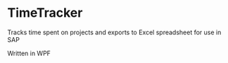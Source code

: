 # TimeTracker
Tracks time spent on projects and exports to Excel spreadsheet for use in SAP

Written in WPF
